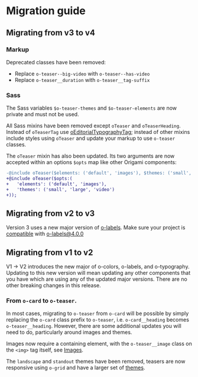 # Migration guide

## Migrating from v3 to v4

### Markup

Deprecated classes have been removed:
- Replace `o-teaser--big-video` with `o-teaser--has-video`
- Replace `o-teaser__duration` with `o-teaser__tag-suffix`

### Sass

The Sass variables `$o-teaser-themes` and `$o-teaser-elements` are now private and must not be used.

All Sass mixins have been removed except `oTeaser` and `oTeaserHeading`. Instead of `oTeaserTag` use [oEditorialTypographyTag](https://github.com/Financial-Times/o-editorial-typography); instead of other mixins include styles using `oTeaser` and update your markup to use `o-teaser` classes.

The `oTeaser` mixin has also been updated. Its two arguments are now accepted within an options `$opts` map like other Origami components:

```diff
-@include oTeaser($elements: ('default', 'images'), $themes: ('small', 'large', 'video'));
+@include oTeaser($opts:(
+	'elements': ('default', 'images'),
+	'themes': ('small', 'large', 'video')
+));
```

## Migrating from v2 to v3

Version 3 uses a new major version of [o-labels](https://github.com/Financial-Times/o-labels/). Make sure your project is [compatible](https://github.com/Financial-Times/o-labels/blob/master/MIGRATION.md#migrating-from-v3-to-v4) with o-labels@4.0.0

## Migrating from v1 to v2

V1 -> V2 introduces the new major of o-colors, o-labels, and o-typography. Updating to this new version will mean updating any other components that you have which are using any of the updated major versions. There are no other breaking changes in this release.

### From `o-card` to `o-teaser`.

In most cases, migrating to `o-teaser` from `o-card` will be possible by simply replacing the `o-card` class prefix to `o-teaser`, i.e. `o-card__heading` becomes `o-teaser__heading`. However, there are some additional updates you will need to do, particularly around images and themes.

Images now require a containing element, with the `o-teaser__image` class on the `<img>` tag itself, see [Images](#images).

The `landscape` and `standout` themes have been removed, teasers are now responsive using `o-grid` and have a larger set of [themes](#themes).

